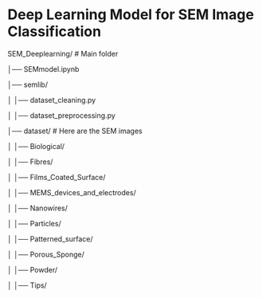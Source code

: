 # Deep Learning Model for SEM Image Classification

SEM_Deeplearning/              # Main folder

│── SEMmodel.ipynb   

│── semlib/  

│   │── dataset_cleaning.py   

│   │── dataset_preprocessing.py 

│── dataset/                  # Here are the SEM images 

│   │── Biological/

│   │── Fibres/

│   │── Films_Coated_Surface/

│   │── MEMS_devices_and_electrodes/

│   │── Nanowires/

│   │── Particles/

│   │── Patterned_surface/

│   │── Porous_Sponge/

│   │── Powder/

│   │── Tips/

